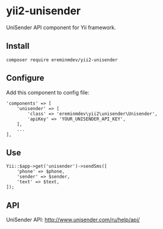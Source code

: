 # yii2-unisender

UniSender API component for Yii framework.

## Install

``composer require ereminmdev/yii2-unisender``

## Configure

Add this component to config file:

```
'components' => [
    'unisender' => [
        'class' => 'ereminmdev\yii2\unisender\Unisender',
        'apiKey' => 'YOUR_UNISENDER_API_KEY',
    ],
    ...
],    
```

## Use

```
Yii::$app->get('unisender')->sendSms([
    'phone' => $phone,
    'sender' => $sender,
    'text' => $text,
]);
```

## API

UniSender API: http://www.unisender.com/ru/help/api/

